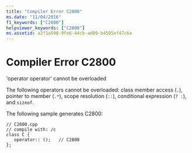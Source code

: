 ```yaml
---
title: "Compiler Error C2800"
ms.date: "11/04/2016"
f1_keywords: ["C2800"]
helpviewer_keywords: ["C2800"]
ms.assetid: a2f1a590-9fe6-44cb-ad09-b4505ef47c6a
---
```

# Compiler Error C2800

'operator operator' cannot be overloaded

The following operators cannot be overloaded: class member access (`.`), pointer to member (`.*`), scope resolution (`::`), conditional expression (`? :`), and `sizeof`.

The following sample generates C2800:

```
// C2800.cpp
// compile with: /c
class C {
   operator:: ();   // C2800
};
```